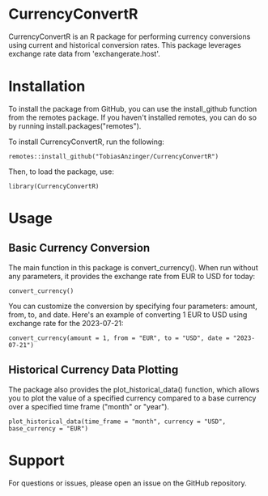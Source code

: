 # CurrencyConvertR
CurrencyConvertR is an R package for performing currency conversions using current and historical conversion rates. This package leverages exchange rate data from 'exchangerate.host'.

# Installation
To install the package from GitHub, you can use the install_github function from the remotes package. If you haven't installed remotes, you can do so by running install.packages("remotes").

To install CurrencyConvertR, run the following:

```
remotes::install_github("TobiasAnzinger/CurrencyConvertR")
```

Then, to load the package, use:

```
library(CurrencyConvertR)
```
# Usage
## Basic Currency Conversion
The main function in this package is convert_currency(). When run without any parameters, it provides the exchange rate from EUR to USD for today:
```
convert_currency()
```

You can customize the conversion by specifying four parameters: amount, from, to, and date. Here's an example of converting 1 EUR to USD using exchange rate for the 2023-07-21:
```
convert_currency(amount = 1, from = "EUR", to = "USD", date = "2023-07-21")
```

## Historical Currency Data Plotting

The package also provides the plot_historical_data() function, which allows you to plot the value of a specified currency compared to a base currency over a specified time frame ("month" or "year").

```
plot_historical_data(time_frame = "month", currency = "USD", base_currency = "EUR")
```

# Support
For questions or issues, please open an issue on the GitHub repository.
